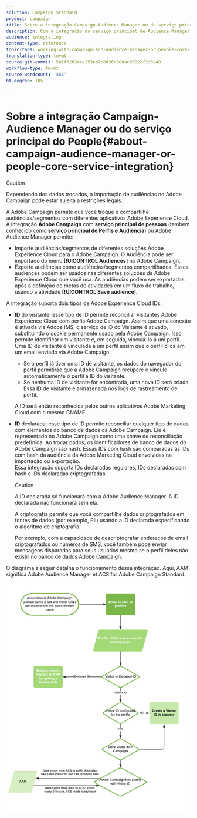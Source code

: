 ```yaml
---
solution: Campaign Standard
product: campaign
title: Sobre a integração Campaign-Audience Manager ou do serviço principal do People
description: Com a integração do serviço principal de Audience Manager / Pessoas, você pode compartilhar audiências ou segmentos em diferentes soluções Adobe Experience Cloud.
audience: integrating
content-type: reference
topic-tags: working-with-campaign-and-audience-manager-or-people-core-service
translation-type: tm+mt
source-git-commit: 501f52624ce253eb7b0d36d908ac8502cf1d3b48
workflow-type: tm+mt
source-wordcount: '468'
ht-degree: 10%

---
```



# Sobre a integração Campaign-Audience Manager ou do serviço principal do People{#about-campaign-audience-manager-or-people-core-service-integration}

>[!CAUTION]
>
>Dependendo dos dados trocados, a importação de audiências no Adobe Campaign pode estar sujeita a restrições legais.

A Adobe Campaign permite que você troque e compartilhe audiências/segmentos com diferentes aplicativos Adobe Experience Cloud. A integração **Adobe Campaign** com **serviço principal de pessoas** (também conhecido como **serviço principal de Perfis e Audiência**) ou Adobe Audience Manager permite:

* Importe audiências/segmentos de diferentes soluções Adobe Experience Cloud para o Adobe Campaign. O Audiência pode ser importado do menu **[!UICONTROL Audiences]** no Adobe Campaign.
* Exporte audiências como audiências/segmentos compartilhados. Esses audiences podem ser usados nas diferentes soluções da Adobe Experience Cloud que você usa. As audiências podem ser exportadas após a definição de metas de atividades em um fluxo de trabalho, usando a atividade **[!UICONTROL Save audience]**.

A integração suporta dois tipos de Adobe Experience Cloud IDs:

* **ID** do visitante: esse tipo de ID permite reconciliar visitantes Adobe Experience Cloud com perfis Adobe Campaign. Assim que uma conexão é ativada via Adobe IMS, o serviço de ID do Visitante é ativado, substituindo o cookie permanente usado pela Adobe Campaign. Isso permite identificar um visitante e, em seguida, vinculá-lo a um perfil.
   <br>Uma ID de visitante é vinculada a um perfil assim que o perfil clica em um email enviado via Adobe Campaign:
   * Se o perfil já tiver uma ID de visitante, os dados do navegador do perfil permitirão que a Adobe Campaign recupere e vincule automaticamente o perfil à ID do visitante.
   * Se nenhuma ID de visitante for encontrada, uma nova ID será criada. Essa ID de visitante é armazenada nos logs de rastreamento de perfil.

   A ID será então reconhecida pelos outros aplicativos Adobe Marketing Cloud com o mesmo CNAME.

* **ID** declarada: esse tipo de ID permite reconciliar qualquer tipo de dados com elementos do banco de dados da Adobe Campaign. Ele é representado no Adobe Campaign como uma chave de reconciliação predefinida. Ao trocar dados, os identificadores de banco de dados do Adobe Campaign são hash. Essas IDs com hash são comparadas às IDs com hash da audiência da Adobe Marketing Cloud envolvidas na importação ou exportação.
   <br>Essa integração suporta IDs declaradas regulares, IDs declaradas com hash e IDs declaradas criptografadas.

   >[!CAUTION]
   >
   >A ID declarada só funcionará com a Adobe Audience Manager. A ID declarada não funcionará sem ela.

   A criptografia permite que você compartilhe dados criptografados em fontes de dados (por exemplo, PII) usando a ID declarada especificando o algoritmo de criptografia.

   Por exemplo, com a capacidade de descriptografar endereços de email criptografados ou números de SMS, você também pode enviar mensagens disparadas para seus usuários mesmo se o perfil deles não existir no banco de dados Adobe Campaign.

O diagrama a seguir detalha o funcionamento dessa integração. Aqui, AAM significa Adobe Audience Manager et ACS for Adobe Campaign Standard.

![](assets/aam_diagram.png)